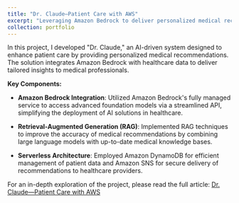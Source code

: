 ```yaml
---
title: "Dr. Claude—Patient Care with AWS"
excerpt: "Leveraging Amazon Bedrock to deliver personalized medical recommendations through AI integration. <br/><img src='/images/drclaude.jpg' width='500' height='300'>"
collection: portfolio
---
```


In this project, I developed "Dr. Claude," an AI-driven system designed to enhance patient care by providing personalized medical recommendations. The solution integrates Amazon Bedrock with healthcare data to deliver tailored insights to medical professionals.

**Key Components:**

- **Amazon Bedrock Integration**: Utilized Amazon Bedrock's fully managed service to access advanced foundation models via a streamlined API, simplifying the deployment of AI solutions in healthcare.

- **Retrieval-Augmented Generation (RAG)**: Implemented RAG techniques to improve the accuracy of medical recommendations by combining large language models with up-to-date medical knowledge bases.

- **Serverless Architecture**: Employed Amazon DynamoDB for efficient management of patient data and Amazon SNS for secure delivery of recommendations to healthcare providers.

For an in-depth exploration of the project, please read the full article: [Dr. Claude—Patient Care with AWS](https://medium.com/@duartepcmoura/dr-claude-patient-care-with-aws-personalized-medical-recommendations-using-amazon-bedrock-fb91b863e19e)